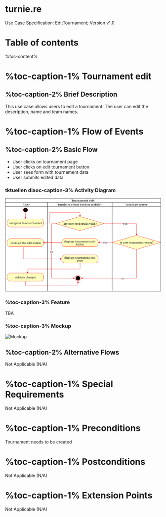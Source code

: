 # turnie.re

Use Case Specification: EditTournament;
Version v1.0

# Table of contents

%toc-content%

# %toc-caption-1% Tournament edit

## %toc-caption-2% Brief Description

This use case allows users to edit a tournament.
The user can edit the description, name and team names.

# %toc-caption-1% Flow of Events

## %toc-caption-2% Basic Flow

 - User clicks on tournament page
 - User clicks on edit tournament button
 - User sees form with tournament data
 - User submits edited data
 
###  tktuellen diaoc-caption-3% Activity Diagram
![Activity Diagram](../imgs/use_case_tournament_edit.png)

### %toc-caption-3% Feature
TBA

### %toc-caption-3% Mockup
![Mockup](../imgs/mockups/mockup_tournament_edit2.png)

## %toc-caption-2% Alternative Flows
Not Applicable (N/A)

# %toc-caption-1% Special Requirements
Not Applicable (N/A)

# %toc-caption-1% Preconditions
Tournament needs to be created

# %toc-caption-1% Postconditions
Not Applicable (N/A)

# %toc-caption-1% Extension Points
Not Applicable (N/A)
